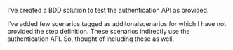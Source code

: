 I've created a BDD solution to test the authentication API as provided. 

I've added few scenarios tagged as additonalscenarios for which I have not provided the step definition. These scenarios indirectly use the authentication API. So, thought of including these as well.
